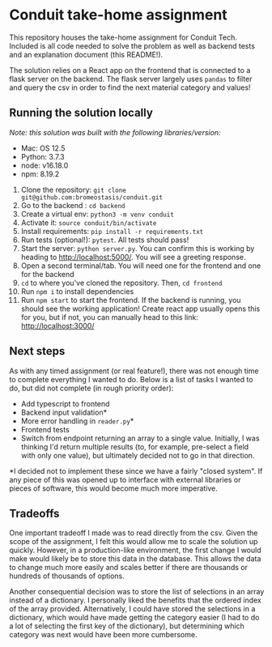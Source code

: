 # Conduit take-home assignment
This repository houses the take-home assignment for Conduit Tech. Included is all code needed to solve the problem as well as backend tests and an explanation document (this README!).

The solution relies on a React app on the frontend that is connected to a flask server on the backend. The flask server largely uses `pandas` to filter and query the csv in order to find the next material category and values!

## Running the solution locally

*Note: this solution was built with the following libraries/version:*

* Mac: OS 12.5
* Python: 3.7.3
* node: v16.18.0
* npm: 8.19.2

1. Clone the repository: `git clone git@github.com:bromeostasis/conduit.git`
1. Go to the backend : `cd backend`
1. Create a virtual env: `python3 -m venv conduit`
1. Activate it: `source conduit/bin/activate`
1. Install requirements: `pip install -r requirements.txt`
1. Run tests (optional!): `pytest`. All tests should pass!
1. Start the server: `python server.py`. You can confirm this is working by heading to [http://localhost:5000/](http://localhost:5000/). You will see a greeting response.
1. Open a second terminal/tab. You will need one for the frontend and one for the backend
1. `cd` to where you've cloned the repository. Then, `cd frontend`
1. Run `npm i` to install dependencies
1. Run `npm start` to start the frontend. If the backend is running, you should see the working application! Create react app usually opens this for you, but if not, you can manually head to this link: [http://localhost:3000/](http://localhost:3000/)

## Next steps

As with any timed assignment (or real feature!), there was not enough time to complete everything I wanted to do. Below is a list of tasks I wanted to do, but did not complete (in rough priority order):


* Add typescript to frontend
* Backend input validation\*
* More error handling in `reader.py`\*
* Frontend tests
* Switch from endpoint returning an array to a single value. Initially, I was thinking I'd return multiple results (to, for example, pre-select a field with only one value), but ultimately decided not to go in that direction.

\*I decided not to implement these since we have a fairly "closed system". If any piece of this was opened up to interface with external libraries or pieces of software, this would become much more imperative.

## Tradeoffs

One important tradeoff I made was to read directly from the csv. Given the scope of the assignment, I felt this would allow me to scale the solution up quickly. However, in a production-like environment, the first change I would make would likely be to store this data in the database. This allows the data to change much more easily and scales better if there are thousands or hundreds of thousands of options.


Another consequential decision was to store the list of selections in an array instead of a dictionary. I personally liked the benefits that the ordered index of the array provided. Alternatively, I could have stored the selections in a dictionary, which would have made getting the category easier (I had to do a lot of selecting the first key of the dictionary), but determining which category was next would have been more cumbersome.